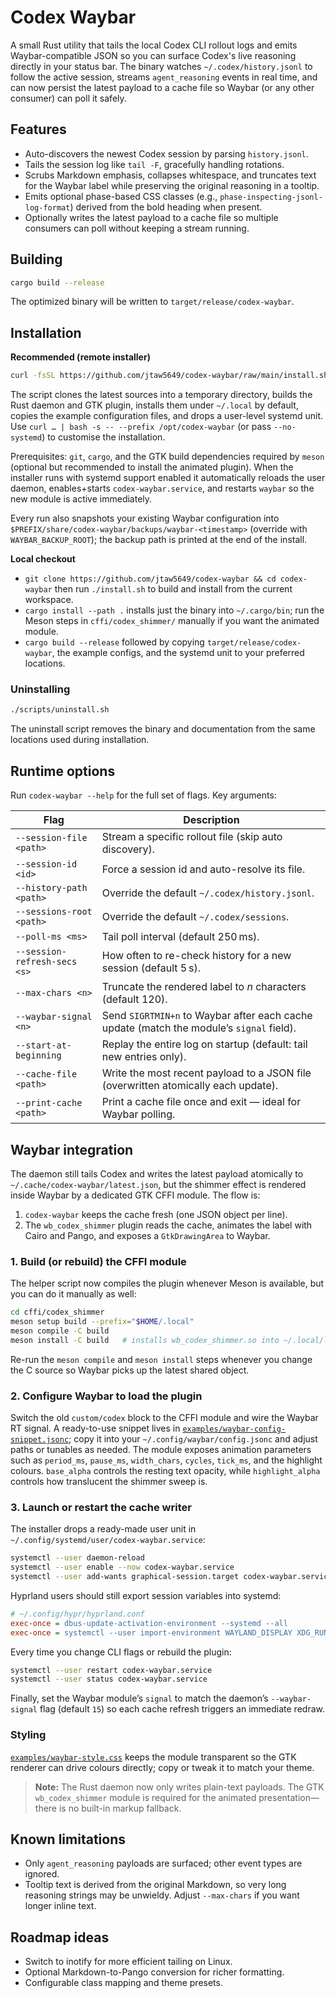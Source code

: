 # Codex Waybar

A small Rust utility that tails the local Codex CLI rollout logs and emits
Waybar-compatible JSON so you can surface Codex's live reasoning directly in
your status bar. The binary watches `~/.codex/history.jsonl` to follow the
active session, streams `agent_reasoning` events in real time, and can now
persist the latest payload to a cache file so Waybar (or any other consumer)
can poll it safely.

## Features

- Auto-discovers the newest Codex session by parsing `history.jsonl`.
- Tails the session log like `tail -F`, gracefully handling rotations.
- Scrubs Markdown emphasis, collapses whitespace, and truncates text for the
  Waybar label while preserving the original reasoning in a tooltip.
- Emits optional phase-based CSS classes (e.g., `phase-inspecting-jsonl-log-format`)
  derived from the bold heading when present.
- Optionally writes the latest payload to a cache file so multiple consumers
  can poll without keeping a stream running.

## Building

```bash
cargo build --release
```

The optimized binary will be written to `target/release/codex-waybar`.

## Installation

**Recommended (remote installer)**

```bash
curl -fsSL https://github.com/jtaw5649/codex-waybar/raw/main/install.sh | bash
```

The script clones the latest sources into a temporary directory, builds the Rust
daemon and GTK plugin, installs them under `~/.local` by default, copies the
example configuration files, and drops a user-level systemd unit. Use
`curl … | bash -s -- --prefix /opt/codex-waybar` (or pass `--no-systemd`) to
customise the installation.

Prerequisites: `git`, `cargo`, and the GTK build dependencies required by
`meson` (optional but recommended to install the animated plugin). When the
installer runs with systemd support enabled it automatically reloads the user
daemon, enables+starts `codex-waybar.service`, and restarts `waybar` so the new
module is active immediately.

Every run also snapshots your existing Waybar configuration into
`$PREFIX/share/codex-waybar/backups/waybar-<timestamp>` (override with
`WAYBAR_BACKUP_ROOT`); the backup path is printed at the end of the install.

**Local checkout**

- `git clone https://github.com/jtaw5649/codex-waybar && cd codex-waybar`
  then run `./install.sh` to build and install from the current workspace.
- `cargo install --path .` installs just the binary into `~/.cargo/bin`; run the
  Meson steps in `cffi/codex_shimmer/` manually if you want the animated module.
- `cargo build --release` followed by copying
  `target/release/codex-waybar`, the example configs, and the systemd unit to
  your preferred locations.

### Uninstalling

```bash
./scripts/uninstall.sh
```

The uninstall script removes the binary and documentation from the same
locations used during installation.

## Runtime options

Run `codex-waybar --help` for the full set of flags. Key arguments:

| Flag | Description |
| --- | --- |
| `--session-file <path>` | Stream a specific rollout file (skip auto discovery). |
| `--session-id <id>` | Force a session id and auto-resolve its file. |
| `--history-path <path>` | Override the default `~/.codex/history.jsonl`. |
| `--sessions-root <path>` | Override the default `~/.codex/sessions`. |
| `--poll-ms <ms>` | Tail poll interval (default 250 ms). |
| `--session-refresh-secs <s>` | How often to re-check history for a new session (default 5 s). |
| `--max-chars <n>` | Truncate the rendered label to _n_ characters (default 120). |
| `--waybar-signal <n>` | Send `SIGRTMIN+n` to Waybar after each cache update (match the module’s `signal` field). |
| `--start-at-beginning` | Replay the entire log on startup (default: tail new entries only). |
| `--cache-file <path>` | Write the most recent payload to a JSON file (overwritten atomically each update). |
| `--print-cache <path>` | Print a cache file once and exit — ideal for Waybar polling. |

## Waybar integration

The daemon still tails Codex and writes the latest payload atomically to
`~/.cache/codex-waybar/latest.json`, but the shimmer effect is rendered inside
Waybar by a dedicated GTK CFFI module. The flow is:

1. `codex-waybar` keeps the cache fresh (one JSON object per line).
2. The `wb_codex_shimmer` plugin reads the cache, animates the label with Cairo
   and Pango, and exposes a `GtkDrawingArea` to Waybar.

### 1. Build (or rebuild) the CFFI module

The helper script now compiles the plugin whenever Meson is available, but you
can do it manually as well:

```bash
cd cffi/codex_shimmer
meson setup build --prefix="$HOME/.local"
meson compile -C build
meson install -C build   # installs wb_codex_shimmer.so into ~/.local/lib/waybar
```

Re-run the `meson compile` and `meson install` steps whenever you change the C
source so Waybar picks up the latest shared object.

### 2. Configure Waybar to load the plugin

Switch the old `custom/codex` block to the CFFI module and wire the Waybar RT
signal. A ready-to-use snippet lives in
[`examples/waybar-config-snippet.jsonc`](examples/waybar-config-snippet.jsonc);
copy it into your `~/.config/waybar/config.jsonc` and adjust paths or tunables
as needed. The module exposes animation parameters such as `period_ms`,
`pause_ms`, `width_chars`, `cycles`, `tick_ms`, and the highlight colours.
`base_alpha` controls the resting text opacity, while `highlight_alpha`
controls how translucent the shimmer sweep is.

### 3. Launch or restart the cache writer

The installer drops a ready-made user unit in
`~/.config/systemd/user/codex-waybar.service`:

```bash
systemctl --user daemon-reload
systemctl --user enable --now codex-waybar.service
systemctl --user add-wants graphical-session.target codex-waybar.service
```

Hyprland users should still export session variables into systemd:

```ini
# ~/.config/hypr/hyprland.conf
exec-once = dbus-update-activation-environment --systemd --all
exec-once = systemctl --user import-environment WAYLAND_DISPLAY XDG_RUNTIME_DIR XDG_SESSION_TYPE
```

Every time you change CLI flags or rebuild the plugin:

```bash
systemctl --user restart codex-waybar.service
systemctl --user status codex-waybar.service
```

Finally, set the Waybar module’s `signal` to match the daemon’s
`--waybar-signal` flag (default `15`) so each cache refresh triggers an immediate
redraw.

### Styling

[`examples/waybar-style.css`](examples/waybar-style.css) keeps the module
transparent so the GTK renderer can drive colours directly; copy or tweak it to
match your theme.

> **Note:** The Rust daemon now only writes plain-text payloads. The GTK
> `wb_codex_shimmer` module is required for the animated presentation—there is
> no built-in markup fallback.

## Known limitations

- Only `agent_reasoning` payloads are surfaced; other event types are ignored.
- Tooltip text is derived from the original Markdown, so very long reasoning
  strings may be unwieldy. Adjust `--max-chars` if you want longer inline text.

## Roadmap ideas

- Switch to inotify for more efficient tailing on Linux.
- Optional Markdown-to-Pango conversion for richer formatting.
- Configurable class mapping and theme presets.
